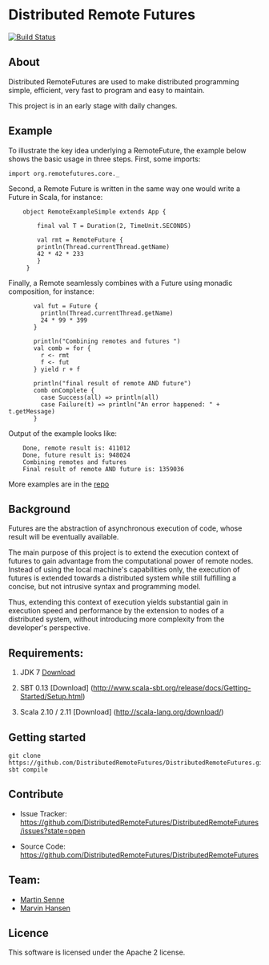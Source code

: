 Distributed Remote Futures
==========================


<!-- [![Build Status](https://secure.travis-ci.org/scala/async.png)](http://travis-ci.org/scala/async) -->
[![Build Status](https://travis-ci.org/DistributedRemoteFutures/DistributedRemoteFutures.svg?branch=master)](https://travis-ci.org/DistributedRemoteFutures/DistributedRemoteFutures)


## About

Distributed RemoteFutures are used to make distributed programming simple,
efficient, very fast to program and easy to maintain.

This project is in an early stage with daily changes.


## Example

To illustrate the key idea underlying a RemoteFuture, the example below
shows the basic usage in three steps. First, some imports:

    import org.remotefutures.core._

Second, a Remote Future is written in the same way one would write a Future in Scala,
for instance:

        object RemoteExampleSimple extends App {

            final val T = Duration(2, TimeUnit.SECONDS)

            val rmt = RemoteFuture {
            println(Thread.currentThread.getName)
            42 * 42 * 233
            }
         }

 Finally, a Remote seamlessly combines with a Future using monadic composition, for instance:

           val fut = Future {
             println(Thread.currentThread.getName)
             24 * 99 * 399
           }

           println("Combining remotes and futures ")
           val comb = for {
             r <- rmt
             f <- fut
           } yield r + f

           println("final result of remote AND future")
           comb onComplete {
             case Success(all) => println(all)
             case Failure(t) => println("An error happened: " + t.getMessage)
           }

 Output of the example looks like:

        Done, remote result is: 411012
        Done, future result is: 948024
        Combining remotes and futures
        Final result of remote AND future is: 1359036


More examples are in the [repo](https://github.com/DistributedRemoteFutures/DistributedRemoteFutures/tree/master/src/main/scala/org/remotefutures/examples)



## Background

Futures are the abstraction of asynchronous execution of code, whose result will be eventually available.

The main purpose of this project is to extend the execution context of futures to gain advantage from the computational power of remote nodes.
Instead of using the local machine's capabilities only, the execution of futures is extended towards a distributed system
while still fulfilling a concise, but not intrusive syntax and programming model.

Thus, extending this context of execution yields substantial gain in execution speed and performance
by the extension to nodes of a distributed system, without introducing more complexity from the developer's perspective.


Requirements:
--------

1) JDK 7 [Download](http://www.oracle.com/technetwork/java/javase/downloads/jdk7-downloads-1880260.html)

2) SBT 0.13 [Download] (http://www.scala-sbt.org/release/docs/Getting-Started/Setup.html)

3) Scala 2.10 / 2.11 [Download] (http://scala-lang.org/download/)



## Getting started

    git clone https://github.com/DistributedRemoteFutures/DistributedRemoteFutures.git
    sbt compile


## Contribute
- Issue Tracker: https://github.com/DistributedRemoteFutures/DistributedRemoteFutures/issues?state=open

- Source Code: https://github.com/DistributedRemoteFutures/DistributedRemoteFutures


## Team:
* [Martin Senne](https://github.com/MartinSenne/)
* [Marvin Hansen](https://github.com/marvin-hansen)


Licence
----------

This software is licensed under the Apache 2 license.


